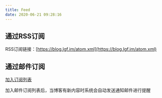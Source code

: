 ```yaml
---
title: Feed
date: 2020-06-21 09:28:16
---
```


## 通过RSS订阅

RSS订阅链接：[https://blog.lgf.im/atom.xml](https://blog.lgf.im/atom.xml)

## 通过邮件订阅

[加入订阅列表](https://mailsub.lgf.im)

加入邮件订阅列表后，当博客有新内容时系统会自动发送通知邮件进行提醒
